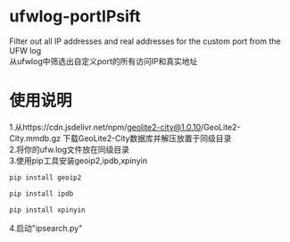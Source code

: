 # ufwlog-portIPsift  
Filter out all IP addresses and real addresses for the custom port from the UFW log  
从ufwlog中筛选出自定义port的所有访问IP和真实地址  
# 使用说明  
1.从https://cdn.jsdelivr.net/npm/geolite2-city@1.0.10/GeoLite2-City.mmdb.gz 下载GeoLite2-City数据库并解压放置于同级目录  
2.将你的ufw.log文件放在同级目录  
3.使用pip工具安装geoip2,ipdb,xpinyin  
```bash
pip install geoip2
```
```bash
pip install ipdb
```
```bash
pip install xpinyin
```

4.启动"ipsearch.py"  

